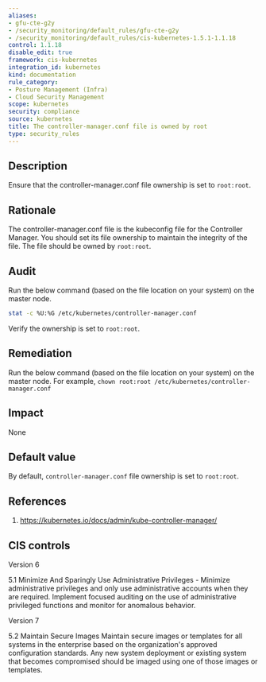```yaml
---
aliases:
- gfu-cte-g2y
- /security_monitoring/default_rules/gfu-cte-g2y
- /security_monitoring/default_rules/cis-kubernetes-1.5.1-1.1.18
control: 1.1.18
disable_edit: true
framework: cis-kubernetes
integration_id: kubernetes
kind: documentation
rule_category:
- Posture Management (Infra)
- Cloud Security Management
scope: kubernetes
security: compliance
source: kubernetes
title: The controller-manager.conf file is owned by root
type: security_rules
---
```


## Description

Ensure that the controller-manager.conf file ownership is set to `root:root`.

## Rationale

The controller-manager.conf file is the kubeconfig file for the Controller Manager. You should set its file ownership to maintain the integrity of the file. The file should be owned by `root:root`.

## Audit

Run the below command (based on the file location on your system) on the master node.

```bash
stat -c %U:%G /etc/kubernetes/controller-manager.conf
```

Verify the ownership is set to `root:root`.

## Remediation

Run the below command (based on the file location on your system) on the master node. For example, `chown root:root /etc/kubernetes/controller-manager.conf`

## Impact

None

## Default value

By default, `controller-manager.conf` file ownership is set to `root:root`.

## References

1. https://kubernetes.io/docs/admin/kube-controller-manager/

## CIS controls

Version 6

5.1 Minimize And Sparingly Use Administrative Privileges - Minimize administrative privileges and only use administrative accounts when they are required. Implement focused auditing on the use of administrative privileged functions and monitor for anomalous behavior.

Version 7

5.2 Maintain Secure Images Maintain secure images or templates for all systems in the enterprise based on the organization's approved configuration standards. Any new system deployment or existing system that becomes compromised should be imaged using one of those images or templates.
